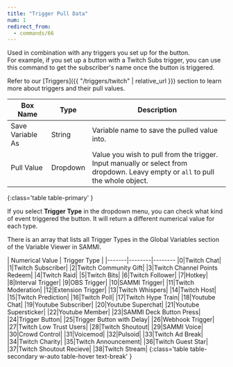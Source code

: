 ```yaml
---
title: "Trigger Pull Data"
num: 1
redirect_from:
  - commands/66
---
```


Used in combination with any triggers you set up for the button.\
For example, if you set up a button with a Twitch Subs trigger, you can use this command to get the subscriber's name once the button is triggered.

Refer to our [Triggers]({{ "/triggers/twitch" | relative_url }}) section to learn more about triggers and their pull values.

| Box Name | Type | Description |
|-------|--------|--------|
|Save Variable As | String | Variable name to save the pulled value into. |
|Pull Value|Dropdown| Value you wish to pull from the trigger. Input manually or select from dropdown. Leavy empty or `all` to pull the whole object.
{:class='table table-primary' }

If you select **Trigger Type** in the dropdown menu, you can check what kind of event triggered the button. It will return a different numerical value for each type.

There is an array that lists all Trigger Types in the Global Variables section of the Variable Viewer in SAMMI.

| Numerical Value | Trigger Type |
|-------|--------|--------
|0|Twitch Chat|
|1|Twitch Subscriber|
|2|Twitch Community Gift|
|3|Twitch Channel Points Redeem|
|4|Twitch Raid|
|5|Twitch Bits|
|6|Twitch Follower|
|7|Hotkey|
|8|Interval Trigger|
|9|OBS Trigger|
|10|SAMMI Trigger|
|11|Twitch Moderation|
|12|Extension Trigger|
|13|Twitch Whispers|
|14|Twitch Host|
|15|Twitch Prediction|
|16|Twitch Poll|
|17|Twitch Hype Train|
|18|Youtube Chat|
|19|Youtube Subscriber|
|20|Youtube Superchat|
|21|Youtube Supersticker|
|22|Youtube Member|
|23|SAMMI Deck Button Press|
|24|Trigger Button|
|25|Trigger Button with Delay|
|26|Webhook Trigger|
|27|Twitch Low Trust Users|
|28|Twitch Shoutout|
|29|SAMMI Voice|
|30|Crowd Control|
|31|Voicemod|
|32|Pulsoid|
|33|Twitch Ad Break|
|34|Twitch Charity|
|35|Twitch Announcement|
|36|Twitch Guest Star|
|37|Twitch Shoutout Recieve|
|38|Twitch Stream|
{:class='table table-secondary w-auto table-hover text-break' }
